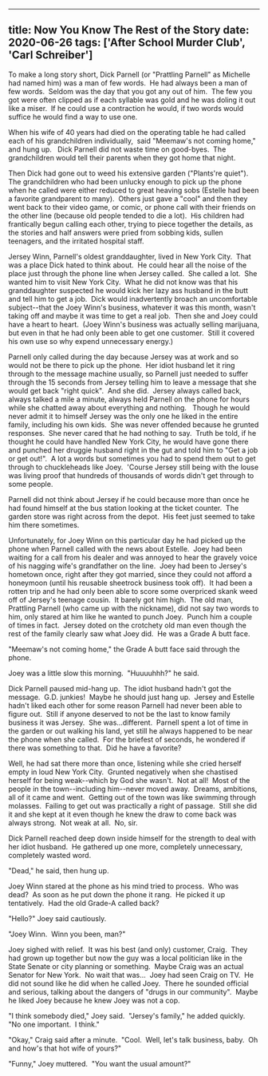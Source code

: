 
---
title: Now You Know The Rest of the Story
date: 2020-06-26
tags: ['After School Murder Club', 'Carl Schreiber']
---

To make a long story short, Dick Parnell (or "Prattling Parnell" as Michelle had named him) was a man of few words.  He had always been a man of few words.  Seldom was the day that you got any out of him.  The few you got were often clipped as if each syllable was gold and he was doling it out like a miser.  If he could use a contraction he would, if two words would suffice he would find a way to use one.

When his wife of 40 years had died on the operating table he had called each of his grandchildren individually,  said "Meemaw's not coming home," and hung up.   Dick Parnell did not waste time on good-byes.  The grandchildren would tell their parents when they got home that night.

Then Dick had gone out to weed his extensive garden ("Plants're quiet").  The grandchildren who had been unlucky enough to pick up the phone when he called were either reduced to great heaving sobs (Estelle had been a favorite grandparent to many).  Others just gave a "cool" and then they went back to their video game, or comic, or phone call with their friends on the other line (because old people tended to die a lot).  His children had frantically begun calling each other, trying to piece together the details, as the stories and half answers were pried from sobbing kids, sullen teenagers, and the irritated hospital staff.

Jersey Winn, Parnell's oldest granddaughter, lived in New York City.  That was a place Dick hated to think about.  He could hear all the noise of the place just through the phone line when Jersey called.  She called a lot.  She wanted him to visit New York City.  What he did not know was that his granddaughter suspected he would kick her lazy ass husband in the butt and tell him to get a job.  Dick would inadvertently broach an uncomfortable subject--that the Joey Winn's business, whatever it was this month, wasn't taking off and maybe it was time to get a real job.  Then she and Joey could have a heart to heart.  (Joey Winn's business was actually selling marijuana, but even in that he had only been able to get one customer.  Still it covered his own use so why expend unnecessary energy.)

Parnell only called during the day because Jersey was at work and so would not be there to pick up the phone.  Her idiot husband let it ring through to the message machine usually, so Parnell just needed to suffer through the 15 seconds from Jersey telling him to leave a message that she would get back "right quick".  And she did.  Jersey always called back, always talked a mile a minute, always held Parnell on the phone for hours while she chatted away about everything and nothing.   Though he would never admit it to himself Jersey was the only one he liked in the entire family, including his own kids.  She was never offended because he grunted responses.  She never cared that he had nothing to say.  Truth be told, if he thought he could have handled New York City, he would have gone there and punched her druggie husband right in the gut and told him to "Get a job or get out!".  A lot a words but sometimes you had to spend them out to get through to chuckleheads like Joey.  'Course Jersey still being with the louse was living proof that hundreds of thousands of words didn't get through to some people.

Parnell did not think about Jersey if he could because more than once he had found himself at the bus station looking at the ticket counter.  The garden store was right across from the depot.  His feet just seemed to take him there sometimes.

Unfortunately, for Joey Winn on this particular day he had picked up the phone when Parnell called with the news about Estelle.  Joey had been waiting for a call from his dealer and was annoyed to hear the gravely voice of his nagging wife's grandfather on the line.  Joey had been to Jersey's hometown once, right after they got married, since they could not afford a honeymoon (until his reusable sheetrock business took off).  It had been a rotten trip and he had only been able to score some overpriced skank weed off of Jersey's teenage cousin.  It barely got him high.  The old man, Prattling Parnell (who came up with the nickname), did not say two words to him, only stared at him like he wanted to punch Joey.  Punch him a couple of times in fact.  Jersey doted on the crotchety old man even though the rest of the family clearly saw what Joey did.  He was a Grade A butt face.

"Meemaw's not coming home," the Grade A butt face said through the phone.

Joey was a little slow this morning.  "Huuuuhhh?" he said.

Dick Parnell paused mid-hang up.  The idiot husband hadn't got the message.  G.D. junkies!  Maybe he should just hang up.  Jersey and Estelle hadn't liked each other for some reason Parnell had never been able to figure out.  Still if anyone deserved to not be the last to know family business it was Jersey.  She was...different.  Parnell spent a lot of time in the garden or out walking his land, yet still he always happened to be near the phone when she called.  For the briefest of seconds, he wondered if there was something to that.  Did he have a favorite?

Well, he had sat there more than once, listening while she cried herself empty in loud New York City.  Grunted negatively when she chastised herself for being weak--which by God she wasn't.  Not at all!  Most of the people in the town--including him--never moved away.  Dreams, ambitions, all of it came and went.  Getting out of the town was like swimming through molasses.  Failing to get out was practically a right of passage.  Still she did it and she kept at it even though he knew the draw to come back was always strong.  Not weak at all.  No, sir.

Dick Parnell reached deep down inside himself for the strength to deal with her idiot husband.  He gathered up one more, completely unnecessary, completely wasted word.

"Dead," he said, then hung up.

Joey Winn stared at the phone as his mind tried to process.  Who was dead?  As soon as he put down the phone it rang.  He picked it up tentatively.  Had the old Grade-A called back?

"Hello?" Joey said cautiously.

"Joey Winn.  Winn you been, man?"

Joey sighed with relief.  It was his best (and only) customer, Craig.  They had grown up together but now the guy was a local politician like in the State Senate or city planning or something.  Maybe Craig was an actual Senator for New York.  No wait that was...  Joey had seen Craig on TV.  He did not sound like he did when he called Joey.  There he sounded official and serious, talking about the dangers of "drugs in our community".  Maybe he liked Joey because he knew Joey was not a cop.

"I think somebody died," Joey said.  "Jersey's family," he added quickly.  "No one important.  I think."

"Okay," Craig said after a minute.  "Cool.  Well, let's talk business, baby.  Oh and how's that hot wife of yours?"

"Funny," Joey muttered.  "You want the usual amount?"
